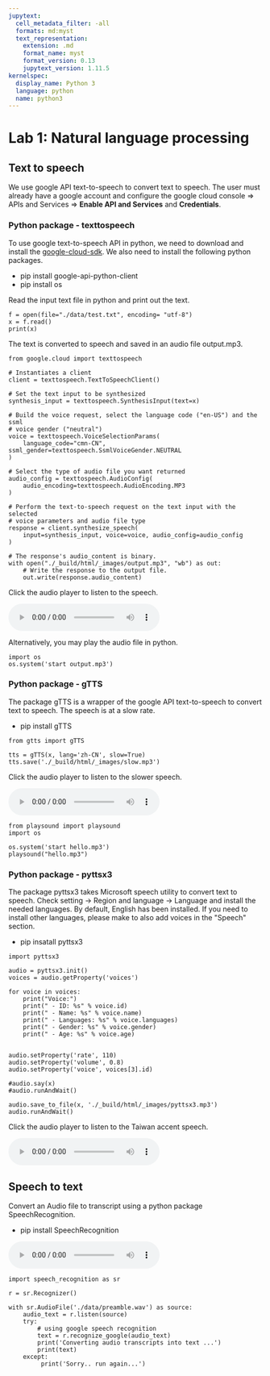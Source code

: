 ```yaml
---
jupytext:
  cell_metadata_filter: -all
  formats: md:myst
  text_representation:
    extension: .md
    format_name: myst
    format_version: 0.13
    jupytext_version: 1.11.5
kernelspec:
  display_name: Python 3
  language: python
  name: python3
---
```


# Lab 1: Natural language processing

## Text to speech

We use google API text-to-speech to convert text to speech. The user must already have a google account and configure the google cloud console => APIs and Services => **Enable API and Services** and **Credentials**.

### Python package - texttospeech
To use google text-to-speech API in python, we need to download and install the [google-cloud-sdk](https://cloud.google.com/sdk/docs/). We also need to install the following python packages. 

- pip install google-api-python-client
- pip install os

Read the input text file in python and print out the text.

```{code-cell}
f = open(file="./data/test.txt", encoding= "utf-8")
x = f.read()
print(x)
```

The text is converted to speech and saved in an audio file output.mp3.

```{code-cell}
from google.cloud import texttospeech

# Instantiates a client
client = texttospeech.TextToSpeechClient()

# Set the text input to be synthesized
synthesis_input = texttospeech.SynthesisInput(text=x)

# Build the voice request, select the language code ("en-US") and the ssml
# voice gender ("neutral")
voice = texttospeech.VoiceSelectionParams(
    language_code="cmn-CN", ssml_gender=texttospeech.SsmlVoiceGender.NEUTRAL
)

# Select the type of audio file you want returned
audio_config = texttospeech.AudioConfig(
    audio_encoding=texttospeech.AudioEncoding.MP3
)

# Perform the text-to-speech request on the text input with the selected
# voice parameters and audio file type
response = client.synthesize_speech(
    input=synthesis_input, voice=voice, audio_config=audio_config
)

# The response's audio_content is binary.
with open("./_build/html/_images/output.mp3", "wb") as out:
    # Write the response to the output file.
    out.write(response.audio_content)

```

Click the audio player to listen to the speech.

<audio controls>
  <source src="_images/output.mp3" type="audio/mpeg">
  Your browser does not support the audio element.
</audio>

Alternatively, you may play the audio file in python.
```{code}
import os
os.system('start output.mp3')
```

### Python package - gTTS
The package gTTS is a wrapper of the google API text-to-speech to convert text to speech. The speech is at a slow rate.

- pip install gTTS

```{code-cell}
from gtts import gTTS

tts = gTTS(x, lang='zh-CN', slow=True)
tts.save('./_build/html/_images/slow.mp3')
```

Click the audio player to listen to the slower speech.

<audio controls>
  <source src="_images/slow.mp3" type="audio/mpeg">
  Your browser does not support the audio element.
</audio>

```{code}
from playsound import playsound
import os

os.system('start hello.mp3')
playsound("hello.mp3")
```

### Python package - pyttsx3
The package pyttsx3 takes Microsoft speech utility to convert text to speech. Check setting -> Region and language -> Language and install the needed languages. By default, English has been installed. If you need to install other languages, please make to also add voices in the "Speech" section.

- pip insatall pyttsx3

```{code-cell}
import pyttsx3

audio = pyttsx3.init()  
voices = audio.getProperty('voices') 

for voice in voices:
    print("Voice:")
    print(" - ID: %s" % voice.id)
    print(" - Name: %s" % voice.name)
    print(" - Languages: %s" % voice.languages)
    print(" - Gender: %s" % voice.gender)
    print(" - Age: %s" % voice.age)


audio.setProperty('rate', 110)
audio.setProperty('volume', 0.8)
audio.setProperty('voice', voices[3].id)

#audio.say(x)
#audio.runAndWait()

audio.save_to_file(x, './_build/html/_images/pyttsx3.mp3')
audio.runAndWait()
```

Click the audio player to listen to the Taiwan accent speech.

<audio controls>
  <source src="_images/pyttsx3.mp3" type="audio/mpeg">
  Your browser does not support the audio element.
</audio>

## Speech to text
Convert an Audio file to transcript using a python package SpeechRecognition.

- pip install SpeechRecognition

<audio controls>
  <source src="_images/preamble.wav" type="audio/mpeg">
  Your browser does not support the audio element.
</audio>

```{code-cell}
import speech_recognition as sr

r = sr.Recognizer()

with sr.AudioFile('./data/preamble.wav') as source:
    audio_text = r.listen(source)
    try:    
        # using google speech recognition
        text = r.recognize_google(audio_text)
        print('Converting audio transcripts into text ...')
        print(text)
    except:
         print('Sorry.. run again...')